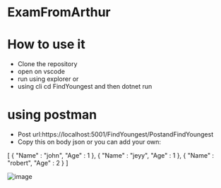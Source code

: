 # ExamFromArthur
# How to use it
* Clone the repository
* open on vscode
* run using explorer or
* using cli cd FindYoungest and then dotnet run


# using postman
* Post url:https://localhost:5001/FindYoungest/PostandFindYoungest
* Copy this on body json or you can add your own:

[
{
"Name" : "john",
"Age" : 1
},
{
"Name" : "jeyy",
"Age" : 1
},
{
"Name" : "robert",
 "Age" : 2
}
]

![image](https://user-images.githubusercontent.com/62554535/95705047-4f90b780-0c85-11eb-8f37-cf7f438a8489.png)
